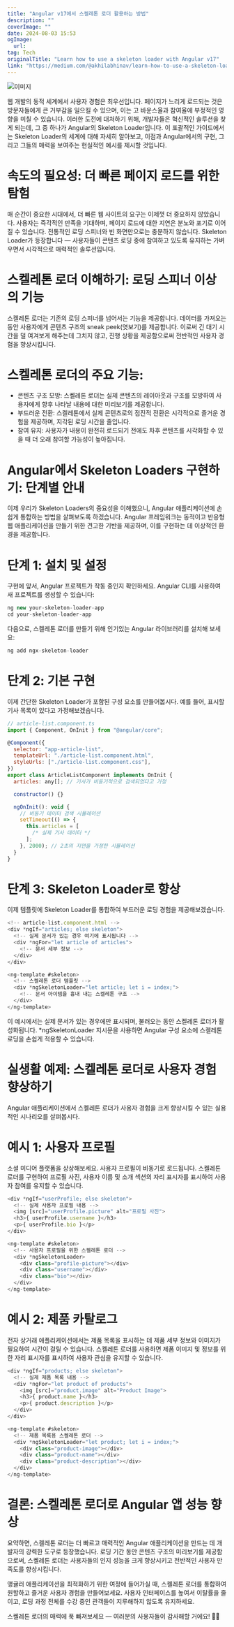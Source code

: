 ```yaml
---
title: "Angular v17에서 스켈레톤 로더 활용하는 방법"
description: ""
coverImage: ""
date: 2024-08-03 15:53
ogImage: 
  url: 
tag: Tech
originalTitle: "Learn how to use a skeleton loader with Angular v17"
link: "https://medium.com/@akhilabhinav/learn-how-to-use-a-skeleton-loader-with-angular-9414da7bb215"
---
```




![이미지](https://miro.medium.com/v2/resize:fit:800/1*r4hE6o-YvNclNlJQdb8isw.gif)

웹 개발의 동적 세계에서 사용자 경험은 최우선입니다. 페이지가 느리게 로드되는 것은 방문자들에게 큰 거부감을 일으킬 수 있으며, 이는 고 바운스율과 참여율에 부정적인 영향을 미칠 수 있습니다. 이러한 도전에 대처하기 위해, 개발자들은 혁신적인 솔루션을 찾게 되는데, 그 중 하나가 Angular의 Skeleton Loader입니다. 이 포괄적인 가이드에서는 Skeleton Loader의 세계에 대해 자세히 알아보고, 이점과 Angular에서의 구현, 그리고 그들의 매력을 보여주는 현실적인 예시를 제시할 것입니다.

# 속도의 필요성: 더 빠른 페이지 로드를 위한 탐험

매 순간이 중요한 시대에서, 더 빠른 웹 사이트의 요구는 이제껏 더 중요하지 않았습니다. 사용자는 즉각적인 만족을 기대하며, 페이지 로드에 대한 지연은 분노와 포기로 이어질 수 있습니다. 전통적인 로딩 스피너와 빈 화면만으로는 충분하지 않습니다. Skeleton Loader가 등장합니다 — 사용자들이 콘텐츠 로딩 중에 참여하고 있도록 유지하는 가벼우면서 시각적으로 매력적인 솔루션입니다.

<div class="content-ad"></div>

# 스켈레톤 로더 이해하기: 로딩 스피너 이상의 기능

스켈레톤 로더는 기존의 로딩 스피너를 넘어서는 기능을 제공합니다. 데이터를 가져오는 동안 사용자에게 콘텐츠 구조의 sneak peek(엿보기)를 제공합니다. 이로써 긴 대기 시간을 덜 여겨보게 해주는데 그치지 않고, 진행 상황을 제공함으로써 전반적인 사용자 경험을 향상시킵니다.

# 스켈레톤 로더의 주요 기능:

- 콘텐츠 구조 모방: 스켈레톤 로더는 실제 콘텐츠의 레이아웃과 구조를 모방하여 사용자에게 향후 나타날 내용에 대한 미리보기를 제공합니다.
- 부드러운 전환: 스켈레톤에서 실제 콘텐츠로의 점진적 전환은 시각적으로 즐거운 경험을 제공하며, 지각된 로딩 시간을 줄입니다.
- 참여 유지: 사용자가 내용이 완전히 로드되기 전에도 차후 콘텐츠를 시각화할 수 있을 때 더 오래 참여할 가능성이 높아집니다.

<div class="content-ad"></div>

# Angular에서 Skeleton Loaders 구현하기: 단계별 안내

이제 우리가 Skeleton Loaders의 중요성을 이해했으니, Angular 애플리케이션에 손쉽게 통합하는 방법을 살펴보도록 하겠습니다. Angular 프레임워크는 동적이고 반응형 웹 애플리케이션을 만들기 위한 견고한 기반을 제공하며, 이를 구현하는 데 이상적인 환경을 제공합니다.

# 단계 1: 설치 및 설정

구현에 앞서, Angular 프로젝트가 작동 중인지 확인하세요. Angular CLI를 사용하여 새 프로젝트를 생성할 수 있습니다:

<div class="content-ad"></div>

```js
ng new your-skeleton-loader-app
cd your-skeleton-loader-app
```

다음으로, 스켈레톤 로더를 만들기 위해 인기있는 Angular 라이브러리를 설치해 보세요:

```js
ng add ngx-skeleton-loader
```

# 단계 2: 기본 구현

<div class="content-ad"></div>

이제 간단한 Skeleton Loader가 포함된 구성 요소를 만들어봅시다. 예를 들어, 표시할 기사 목록이 있다고 가정해보겠습니다.

```js
// article-list.component.ts
import { Component, OnInit } from "@angular/core";

@Component({
  selector: "app-article-list",
  templateUrl: "./article-list.component.html",
  styleUrls: ["./article-list.component.css"],
})
export class ArticleListComponent implements OnInit {
  articles: any[]; // 기사가 비동기적으로 검색되었다고 가정

  constructor() {}

  ngOnInit(): void {
    // 비동기 데이터 검색 시뮬레이션
    setTimeout(() => {
      this.articles = [
        /* 실제 기사 데이터 */
      ];
    }, 2000); // 2초의 지연을 가정한 시뮬레이션
  }
}
```

# 단계 3: Skeleton Loader로 향상

이제 템플릿에 Skeleton Loader를 통합하여 부드러운 로딩 경험을 제공해보겠습니다.

<div class="content-ad"></div>

```js
<!-- article-list.component.html -->
<div *ngIf="articles; else skeleton">
  <!-- 실제 문서가 있는 경우 여기에 표시됩니다 -->
  <div *ngFor="let article of articles">
    <!-- 문서 세부 정보 -->
  </div>
</div>

<ng-template #skeleton>
  <!-- 스켈레톤 로더 템플릿 -->
  <div *ngSkeletonLoader="let article; let i = index;">
    <!-- 문서 아이템을 흉내 내는 스켈레톤 구조 -->
  </div>
</ng-template>
```

이 예시에서는 실제 문서가 있는 경우에만 표시되며, 불러오는 동안 스켈레톤 로더가 활성화됩니다. \*ngSkeletonLoader 지시문을 사용하면 Angular 구성 요소에 스켈레톤 로딩을 손쉽게 적용할 수 있습니다.

# 실생활 예제: 스켈레톤 로더로 사용자 경험 향상하기

Angular 애플리케이션에서 스켈레톤 로더가 사용자 경험을 크게 향상시킬 수 있는 실용적인 시나리오를 살펴봅시다.

<div class="content-ad"></div>

# 예시 1: 사용자 프로필

소셜 미디어 플랫폼을 상상해보세요. 사용자 프로필이 비동기로 로드됩니다. 스켈레톤 로더를 구현하여 프로필 사진, 사용자 이름 및 소개 섹션의 자리 표시자를 표시하여 사용자 참여를 유지할 수 있습니다.

```js
<div *ngIf="userProfile; else skeleton">
  <!-- 실제 사용자 프로필 내용 -->
  <img [src]="userProfile.picture" alt="프로필 사진">
  <h3>{ userProfile.username }</h3>
  <p>{ userProfile.bio }</p>
</div>

<ng-template #skeleton>
  <!-- 사용자 프로필을 위한 스켈레톤 로더 -->
  <div *ngSkeletonLoader>
    <div class="profile-picture"></div>
    <div class="username"></div>
    <div class="bio"></div>
  </div>
</ng-template>
```

# 예시 2: 제품 카탈로그

<div class="content-ad"></div>

전자 상거래 애플리케이션에서는 제품 목록을 표시하는 데 제품 세부 정보와 이미지가 필요하여 시간이 걸릴 수 있습니다. 스켈레톤 로더를 사용하면 제품 이미지 및 정보를 위한 자리 표시자를 표시하여 사용자 관심을 유지할 수 있습니다.

```js
<div *ngIf="products; else skeleton">
  <!-- 실제 제품 목록 내용 -->
  <div *ngFor="let product of products">
    <img [src]="product.image" alt="Product Image">
    <h3>{ product.name }</h3>
    <p>{ product.description }</p>
  </div>
</div>

<ng-template #skeleton>
  <!-- 제품 목록용 스켈레톤 로더 -->
  <div *ngSkeletonLoader="let product; let i = index;">
    <div class="product-image"></div>
    <div class="product-name"></div>
    <div class="product-description"></div>
  </div>
</ng-template>
```

# 결론: 스켈레톤 로더로 Angular 앱 성능 향상

요약하면, 스켈레톤 로더는 더 빠르고 매력적인 Angular 애플리케이션을 만드는 데 개발자의 강력한 도구로 등장했습니다. 로딩 기간 동안 콘텐츠 구조의 미리보기를 제공함으로써, 스켈레톤 로더는 사용자들의 인지 성능을 크게 향상시키고 전반적인 사용자 만족도를 향상시킵니다.

<div class="content-ad"></div>

앵귤러 애플리케이션을 최적화하기 위한 여정에 들어가실 때, 스켈레톤 로더를 통합하여 원할하고 즐거운 사용자 경험을 만들어보세요. 사용자 인터페이스를 높여서 이탈률을 줄이고, 로딩 과정 전체를 수강 중인 관객들이 지루해하지 않도록 유지하세요.

스켈레톤 로더의 매력에 푹 빠져보세요 — 여러분의 사용자들이 감사해할 거에요! 🚀✨
